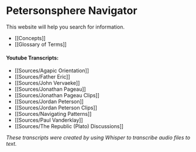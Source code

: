 # Petersonsphere Navigator

This website will help you search for information.

- [[Concepts]]
- [[Glossary of Terms]]

#### Youtube Transcripts:
- [[Sources/Agapic Orientation]]
- [[Sources/Father Eric]]
- [[Sources/John Vervaeke]]
- [[Sources/Jonathan Pageau]]
- [[Sources/Jonathan Pageau Clips]]
- [[Sources/Jordan Peterson]]
- [[Sources/Jordan Peterson Clips]]
- [[Sources/Navigating Patterns]]
- [[Sources/Paul Vanderklay]]
- [[Sources/The Republic (Plato) Discussions]]

*These transcripts were created by using Whisper to transcribe audio files to text.*
